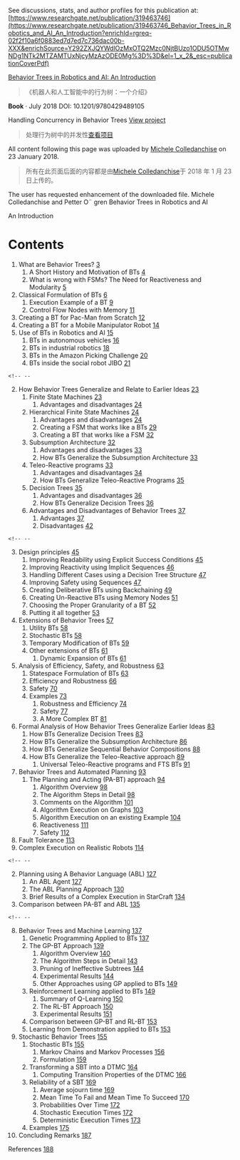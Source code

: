 See discussions, stats, and author profiles for this publication at: [https://www.researchgate.net/publication/319463746](https://www.researchgate.net/publication/319463746_Behavior_Trees_in_Robotics_and_AI_An_Introduction?enrichId=rgreq-02f2f10a6f0883ed7d7ed7c736dac00b-XXX&enrichSource=Y292ZXJQYWdlOzMxOTQ2Mzc0NjtBUzo1ODU5OTMwNDg1NTk2MTZAMTUxNjcyMzAzODE0Mg%3D%3D&el=1_x_2&_esc=publicationCoverPdf)

[Behavior Trees in Robotics and AI: An Introduction](https://www.researchgate.net/publication/319463746_Behavior_Trees_in_Robotics_and_AI_An_Introduction?enrichId=rgreq-02f2f10a6f0883ed7d7ed7c736dac00b-XXX&enrichSource=Y292ZXJQYWdlOzMxOTQ2Mzc0NjtBUzo1ODU5OTMwNDg1NTk2MTZAMTUxNjcyMzAzODE0Mg%3D%3D&el=1_x_3&_esc=publicationCoverPdf)

> 《机器人和人工智能中的行为树：一个介绍》

**Book** · July 2018
DOI: 10.1201/9780429489105

Handling Concurrency in Behavior Trees [View project](https://www.researchgate.net/project/Handling-Concurrency-in-Behavior-Trees?enrichId=rgreq-02f2f10a6f0883ed7d7ed7c736dac00b-XXX&enrichSource=Y292ZXJQYWdlOzMxOTQ2Mzc0NjtBUzo1ODU5OTMwNDg1NTk2MTZAMTUxNjcyMzAzODE0Mg%3D%3D&el=1_x_9&_esc=publicationCoverPdf)

> 处理行为树中的并发性[查看项目](https://www.researchgate.net/project/Handling-Concurrency-in-Behavior-Trees?enrichId=rgreq-02f2f10a6f0883ed7d7ed7c736dac00b-XXX&enrichSource=Y292ZXJQYWdlOzMxOTQ2Mzc0NjtBUzo1ODU5OTMwNDg1NTk2MTZAMTUxNjcyMzAzODE0Mg%3D%3D&el=1_x_9&_esc=publicationCoverPdf)

All content following this page was uploaded by [Michele Colledanchise](https://www.researchgate.net/profile/Michele-Colledanchise?enrichId=rgreq-02f2f10a6f0883ed7d7ed7c736dac00b-XXX&enrichSource=Y292ZXJQYWdlOzMxOTQ2Mzc0NjtBUzo1ODU5OTMwNDg1NTk2MTZAMTUxNjcyMzAzODE0Mg%3D%3D&el=1_x_10&_esc=publicationCoverPdf) on 23 January 2018.

> 所有在此页面后面的内容都是由[Michele Colledanchise](https://www.researchgate.net/profile/Michele-Colledanchise?enrichId=rgreq-02f2f10a6f0883ed7d7ed7c736dac00b-XXX&enrichSource=Y292ZXJQYWdlOzMxOTQ2Mzc0NjtBUzo1ODU5OTMwNDg1NTk2MTZAMTUxNjcyMzAzODE0Mg%3D%3D&el=1_x_10&_esc=publicationCoverPdf)于 2018 年 1 月 23 日上传的。

The user has requested enhancement of the downloaded file.
Michele Colledanchise and Petter O¨ gren
Behavior Trees in Robotics and AI

An Introduction

# Contents

1.  What are Behavior Trees? [3](#_bookmark4)
    1.  A Short History and Motivation of BTs [4](#a-short-history-and-motivation-of-bts)
    2.  What is wrong with FSMs? The Need for Reactiveness and Modularity [5](#what-is-wrong-with-fsms-the-need-for-reactiveness-and-modularity)
2.  Classical Formulation of BTs [6](#classical-formulation-of-bts)
    1.  Execution Example of a BT [9](#execution-example-of-a-bt)
    2.  Control Flow Nodes with Memory [11](#_bookmark22)
3.  Creating a BT for Pac-Man from Scratch [12](#creating-a-bt-for-pac-man-from-scratch)
4.  Creating a BT for a Mobile Manipulator Robot [14](#creating-a-bt-for-a-mobile-manipulator-robot)
5.  Use of BTs in Robotics and AI [15](#use-of-bts-in-robotics-and-ai)
    1.  BTs in autonomous vehicles [16](#bts-in-autonomous-vehicles)
    2.  BTs in industrial robotics [18](#bts-in-industrial-robotics)
    3.  BTs in the Amazon Picking Challenge [20](#bts-in-the-amazon-picking-challenge)
    4.  BTs inside the social robot JIBO [21](#bts-inside-the-social-robot-jibo)

```{=html}
<!-- --
```

2.  How Behavior Trees Generalize and Relate to Earlier Ideas [23](#_bookmark56)
    1.  Finite State Machines [23](#finite-state-machines)
        1.  Advantages and disadvantages [24](#advantages-and-disadvantages)
    2.  Hierarchical Finite State Machines [24](#hierarchical-finite-state-machines)
        1.  Advantages and disadvantages [24](#advantages-and-disadvantages-1)
        2.  Creating a FSM that works like a BTs [29](#creating-a-fsm-that-works-like-a-bts)
        3.  Creating a BT that works like a FSM [32](#creating-a-bt-that-works-like-a-fsm)
    3.  Subsumption Architecture [32](#subsumption-architecture)
        1.  Advantages and disadvantages [33](#advantages-and-disadvantages-2)
        2.  How BTs Generalize the Subsumption Architecture [33](#how-bts-generalize-the-subsumption-architecture)
    4.  Teleo-Reactive programs [33](#teleo-reactive-programs)
        1.  Advantages and disadvantages [34](#advantages-and-disadvantages-3)
        2.  How BTs Generalize Teleo-Reactive Programs [35](#how-bts-generalize-teleo-reactive-programs)
    5.  Decision Trees [35](#decision-trees)
        1.  Advantages and disadvantages [36](#advantages-and-disadvantages-4)
        2.  How BTs Generalize Decision Trees [36](#how-bts-generalize-decision-trees)
    6.  Advantages and Disadvantages of Behavior Trees [37](#advantages-and-disadvantages-of-behavior-trees)
        1.  Advantages [37](#advantages)
        2.  Disadvantages [42](#disadvantages)

```{=html}
<!-- --
```

3.  Design principles [45](#_bookmark99)
    1.  Improving Readability using Explicit Success Conditions [45](#improving-readability-using-explicit-success-conditions)
    2.  Improving Reactivity using Implicit Sequences [46](#improving-reactivity-using-implicit-sequences)
    3.  Handling Different Cases using a Decision Tree Structure [47](#handling-different-cases-using-a-decision-tree-structure)
    4.  Improving Safety using Sequences [47](#improving-safety-using-sequences)
    5.  Creating Deliberative BTs using Backchaining [49](#creating-deliberative-bts-using-backchaining)
    6.  Creating Un-Reactive BTs using Memory Nodes [51](#creating-un-reactive-bts-using-memory-nodes)
    7.  Choosing the Proper Granularity of a BT [52](#choosing-the-proper-granularity-of-a-bt)
    8.  Putting it all together [53](#putting-it-all-together)
4.  Extensions of Behavior Trees [57](#_bookmark127)
    1.  Utility BTs [58](#utility-bts)
    2.  Stochastic BTs [58](#stochastic-bts)
    3.  Temporary Modification of BTs [59](#temporary-modification-of-bts)
    4.  Other extensions of BTs [61](#other-extensions-of-bts)
        1.  Dynamic Expansion of BTs [61](#dynamic-expansion-of-bts)
5.  Analysis of Efficiency, Safety, and Robustness [63](#_bookmark137)
    1.  Statespace Formulation of BTs [63](#statespace-formulation-of-bts)
    2.  Efficiency and Robustness [66](#efficiency-and-robustness)
    3.  Safety [70](#safety)
    4.  Examples [73](#examples)
        1.  Robustness and Efficiency [74](#robustness-and-efficiency)
        2.  Safety [77](#safety-1)
        3.  A More Complex BT [81](#a-more-complex-bt)
6.  Formal Analysis of How Behavior Trees Generalize Earlier Ideas [83](#_bookmark185)
    1.  How BTs Generalize Decision Trees [83](#how-bts-generalize-decision-trees-1)
    2.  How BTs Generalize the Subsumption Architecture [86](#how-bts-generalize-the-subsumption-architecture-1)
    3.  How BTs Generalize Sequential Behavior Compositions [88](#how-bts-generalize-sequential-behavior-compositions)
    4.  How BTs Generalize the Teleo-Reactive approach [89](#how-bts-generalize-the-teleo-reactive-approach)
        1.  Universal Teleo-Reactive programs and FTS BTs [91](#universal-teleo-reactive-programs-and-fts-bts)
7.  Behavior Trees and Automated Planning [93](#_bookmark208)
    1.  The Planning and Acting (PA-BT) approach [94](#the-planning-and-acting-pa-bt-approach)
        1.  Algorithm Overview [98](#algorithm-overview)
        2.  The Algorithm Steps in Detail [98](#the-algorithm-steps-in-detail)
        3.  Comments on the Algorithm [101](#comments-on-the-algorithm)
        4.  Algorithm Execution on Graphs [103](#algorithm-execution-on-graphs)
        5.  Algorithm Execution on an existing Example [104](#algorithm-execution-on-an-existing-example)
        6.  Reactiveness [111](#reactiveness)
        7.  Safety [112](#safety-2)
8.  Fault Tolerance [113](#fault-tolerance)
9.  Complex Execution on Realistic Robots [114](#complex-execution-on-realistic-robots)

```{=html}
<!-- --
```

2.  Planning using A Behavior Language (ABL) [127](#planning-using-a-behavior-language-abl)
    1.  An ABL Agent [127](#an-abl-agent)
    2.  The ABL Planning Approach [130](#the-abl-planning-approach)
    3.  Brief Results of a Complex Execution in StarCraft [134](#brief-results-of-a-complex-execution-in-starcraft)
3.  Comparison between PA-BT and ABL [135](#comparison-between-pa-bt-and-abl)

```{=html}
<!-- --
```

8.  Behavior Trees and Machine Learning [137](#_bookmark293)
    1.  Genetic Programming Applied to BTs [137](#genetic-programming-applied-to-bts)
    2.  The GP-BT Approach [139](#the-gp-bt-approach)
        1.  Algorithm Overview [140](#algorithm-overview-1)
        2.  The Algorithm Steps in Detail [143](#the-algorithm-steps-in-detail-1)
        3.  Pruning of Ineffective Subtrees [144](#pruning-of-ineffective-subtrees)
        4.  Experimental Results [144](#experimental-results)
        5.  Other Approaches using GP applied to BTs [149](#other-approaches-using-gp-applied-to-bts)
    3.  Reinforcement Learning applied to BTs [149](#reinforcement-learning-applied-to-bts)
        1.  Summary of Q-Learning [150](#summary-of-q-learning)
        2.  The RL-BT Approach [150](#the-rl-bt-approach)
        3.  Experimental Results [151](#experimental-results-1)
    4.  Comparison between GP-BT and RL-BT [153](#comparison-between-gp-bt-and-rl-bt)
    5.  Learning from Demonstration applied to BTs [153](#learning-from-demonstration-applied-to-bts)
9.  Stochastic Behavior Trees [155](#_bookmark325)
    1.  Stochastic BTs [155](#stochastic-bts-1)
        1.  Markov Chains and Markov Processes [156](#markov-chains-and-markov-processes)
        2.  Formulation [159](#formulation)
    2.  Transforming a SBT into a DTMC [164](#transforming-a-sbt-into-a-dtmc)
        1.  Computing Transition Properties of the DTMC [166](#computing-transition-properties-of-the-dtmc)
    3.  Reliability of a SBT [169](#reliability-of-a-sbt)
        1.  Average sojourn time [169](#average-sojourn-time)
        2.  Mean Time To Fail and Mean Time To Succeed [170](#mean-time-to-fail-and-mean-time-to-succeed)
        3.  Probabilities Over Time [172](#probabilities-over-time)
        4.  Stochastic Execution Times [172](#stochastic-execution-times)
        5.  Deterministic Execution Times [173](#deterministic-execution-times)
    4.  Examples [175](#examples-1)
10. Concluding Remarks [187](#_bookmark389)

References [188](#references)
